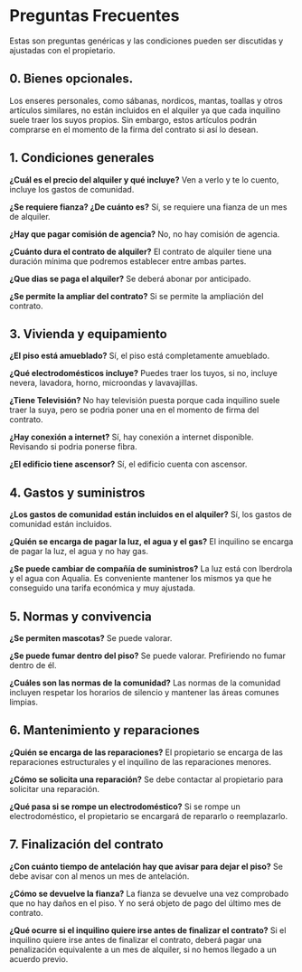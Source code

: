 # Preguntas Frecuentes

Estas son preguntas genéricas y las condiciones pueden ser discutidas y ajustadas con el propietario.

## 0. Bienes opcionales.

Los enseres personales, como sábanas, nordicos, mantas, toallas y otros artículos similares, no están incluidos en el alquiler ya que cada inquilino suele traer los suyos propios. Sin embargo, estos artículos podrán comprarse en el momento de la firma del contrato si así lo desean.

## 1. Condiciones generales

**¿Cuál es el precio del alquiler y qué incluye?**
Ven a verlo y te lo cuento, incluye los gastos de comunidad.

**¿Se requiere fianza? ¿De cuánto es?**
Sí, se requiere una fianza de un mes de alquiler.

**¿Hay que pagar comisión de agencia?**
No, no hay comisión de agencia.

**¿Cuánto dura el contrato de alquiler?**
El contrato de alquiler tiene una duración mínima que podremos establecer entre ambas partes.

**¿Que dias se paga el alquiler?**
Se deberá abonar por anticipado.

**¿Se permite la ampliar del contrato?**
Si se permite la ampliación del contrato.

## 3. Vivienda y equipamiento

**¿El piso está amueblado?**
Sí, el piso está completamente amueblado.

**¿Qué electrodomésticos incluye?**
Puedes traer los tuyos, si no, incluye nevera, lavadora, horno, microondas y lavavajillas.

**¿Tiene Televisión?**
No hay televisión puesta porque cada inquilino suele traer la suya, pero se podria poner una en el momento de firma del contrato.

**¿Hay conexión a internet?**
Sí, hay conexión a internet disponible. Revisando si podria ponerse fibra.

**¿El edificio tiene ascensor?**
Sí, el edificio cuenta con ascensor.

## 4. Gastos y suministros

**¿Los gastos de comunidad están incluidos en el alquiler?**
Sí, los gastos de comunidad están incluidos.

**¿Quién se encarga de pagar la luz, el agua y el gas?**
El inquilino se encarga de pagar la luz, el agua y no hay gas.

**¿Se puede cambiar de compañía de suministros?**
La luz está con Iberdrola y el agua con Aqualia. Es conveniente mantener los mismos ya que he conseguido una tarifa económica y muy ajustada.

## 5. Normas y convivencia

**¿Se permiten mascotas?**
Se puede valorar.

**¿Se puede fumar dentro del piso?**
Se puede valorar. Prefiriendo no fumar dentro de él.

**¿Cuáles son las normas de la comunidad?**
Las normas de la comunidad incluyen respetar los horarios de silencio y mantener las áreas comunes limpias.

## 6. Mantenimiento y reparaciones

**¿Quién se encarga de las reparaciones?**
El propietario se encarga de las reparaciones estructurales y el inquilino de las reparaciones menores.

**¿Cómo se solicita una reparación?**
Se debe contactar al propietario para solicitar una reparación.

**¿Qué pasa si se rompe un electrodoméstico?**
Si se rompe un electrodoméstico, el propietario se encargará de repararlo o reemplazarlo.

## 7. Finalización del contrato

**¿Con cuánto tiempo de antelación hay que avisar para dejar el piso?**
Se debe avisar con al menos un mes de antelación.

**¿Cómo se devuelve la fianza?**
La fianza se devuelve una vez comprobado que no hay daños en el piso. Y no será objeto de pago del último mes de contrato.

**¿Qué ocurre si el inquilino quiere irse antes de finalizar el contrato?**
Si el inquilino quiere irse antes de finalizar el contrato, deberá pagar una penalización equivalente a un mes de alquiler, si no hemos llegado a un acuerdo previo.

